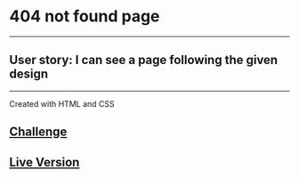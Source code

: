 # 404 not found page

---

## User story: I can see a page following the given design

---

Created with HTML and CSS

## [Challenge](https://devchallenges.io/challenges/wBunSb7FPrIepJZAg0sY)

## [Live Version](http://404-not-found-challenge.surge.sh/)
